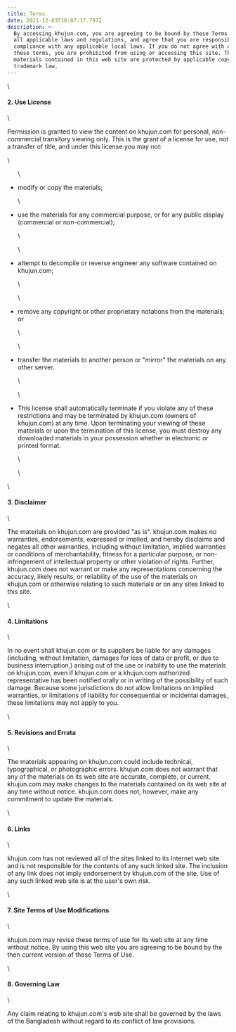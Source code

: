 ```yaml
---
title: Terms
date: 2021-12-03T18:07:17.797Z
description: >-
  By accessing khujun.com, you are agreeing to be bound by these Terms of Use,
  all applicable laws and regulations, and agree that you are responsible for
  compliance with any applicable local laws. If you do not agree with any of
  these terms, you are prohibited from using or accessing this site. The
  materials contained in this web site are protected by applicable copyright and
  trademark law.
---
```

\    <h4 class="headline">2. Use License</h4>

\    <p>Permission is granted to view the content on khujun.com for personal, non-commercial transitory viewing only. This is the grant of a license for use, not a transfer of title, and under this license you may not:</p>

\    <ul class="list">

\    <li>modify or copy the materials;</li>

\    <li>use the materials for any commercial purpose, or for any public display (commercial or non-commercial);

\    </li>

\    <li>attempt to decompile or reverse engineer any software contained on khujun.com;

\    </li>

\    <li>remove any copyright or other proprietary notations from the materials; or

\    </li>

\    <li>transfer the materials to another person or "mirror" the materials on any other server.

\    </li>

\    <li>This license shall automatically terminate if you violate any of these restrictions and may be terminated by khujun.com (owners of khujun.com) at any time. Upon terminating your viewing of these materials or upon the termination of this license, you must destroy any downloaded materials in your possession whether in electronic or printed format.

\    </li>

\    </ul>

\    <h4 class="headline">3. Disclaimer</h4>

\    <p>The materials on khujun.com are provided "as is". khujun.com makes no warranties, endorsements, expressed or implied, and hereby disclaims and negates all other warranties, including without limitation, implied warranties or conditions of merchantability, fitness for a particular purpose, or non-infringement of intellectual property or other violation of rights. Further, khujun.com does not warrant or make any representations concerning the accuracy, likely results, or reliability of the use of the materials on khujun.com or otherwise relating to such materials or on any sites linked to this site.</p>

\    <h4 class="headline">4. Limitations</h4>

\    <p>In no event shall khujun.com or its suppliers be liable for any damages (including, without limitation, damages for loss of data or profit, or due to business interruption,) arising out of the use or inability to use the materials on khujun.com, even if khujun.com or a khujun.com authorized representative has been notified orally or in writing of the possibility of such damage. Because some jurisdictions do not allow limitations on implied warranties, or limitations of liability for consequential or incidental damages, these limitations may not apply to you.</p>

\    <h4 class="headline">5. Revisions and Errata</h4>

\    <p>The materials appearing on khujun.com could include technical, typographical, or photographic errors. khujun.com does not warrant that any of the materials on its web site are accurate, complete, or current. khujun.com may make changes to the materials contained on its web site at any time without notice. khujun.com does not, however, make any commitment to update the materials.</p>

\    <h4 class="headline">6. Links</h4>

\    <p>khujun.com has not reviewed all of the sites linked to its Internet web site and is not responsible for the contents of any such linked site. The inclusion of any link does not imply endorsement by khujun.com of the site. Use of any such linked web site is at the user's own risk.</p>

\    <h4 class="headline">7. Site Terms of Use Modifications</h4>

\    <p>khujun.com may revise these terms of use for its web site at any time without notice. By using this web site you are agreeing to be bound by the then current version of these Terms of Use.</p>

\    <h4 class="headline">8. Governing Law</h4>

\    <p>Any claim relating to khujun.com's web site shall be governed by the laws of the Bangladesh without regard to its conflict of law provisions.</p>

